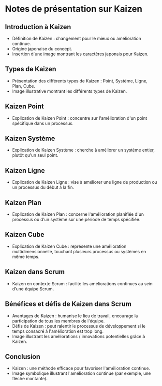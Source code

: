 # Notes de présentation sur Kaizen

## Introduction à Kaizen

- Définition de Kaizen : changement pour le mieux ou amélioration continue.
- Origine japonaise du concept.
- Insertion d'une image montrant les caractères japonais pour Kaizen.

## Types de Kaizen

- Présentation des différents types de Kaizen : Point, Système, Ligne, Plan, Cube.
- Image illustrative montrant les différents types de Kaizen.

## Kaizen Point

- Explication de Kaizen Point : concentre sur l'amélioration d'un point spécifique dans un processus.

## Kaizen Système

- Explication de Kaizen Système : cherche à améliorer un système entier, plutôt qu'un seul point.

## Kaizen Ligne

- Explication de Kaizen Ligne : vise à améliorer une ligne de production ou un processus du début à la fin.

## Kaizen Plan

- Explication de Kaizen Plan : concerne l'amélioration planifiée d'un processus ou d'un système sur une période de temps spécifiée.

## Kaizen Cube

- Explication de Kaizen Cube : représente une amélioration multidimensionnelle, touchant plusieurs processus ou systèmes en même temps.

## Kaizen dans Scrum

- Kaizen en contexte Scrum : facilite les améliorations continues au sein d'une équipe Scrum.

## Bénéfices et défis de Kaizen dans Scrum

- Avantages de Kaizen : humanise le lieu de travail, encourage la participation de tous les membres de l'équipe.
- Défis de Kaizen : peut ralentir le processus de développement si le temps consacré à l'amélioration est trop long.
- Image illustrant les améliorations / innovations potentielles grâce à Kaizen.

## Conclusion

- Kaizen : une méthode efficace pour favoriser l'amélioration continue.
- Image symbolique illustrant l'amélioration continue (par exemple, une flèche montante).
